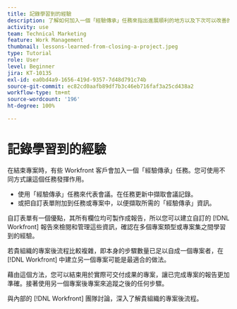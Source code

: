 ```yaml
---
title: 記錄學習到的經驗
description: 了解如何加入一個「經驗傳承」任務來指出進展順利的地方以及下次可以改善的地方。
activity: use
team: Technical Marketing
feature: Work Management
thumbnail: lessons-learned-from-closing-a-project.jpeg
type: Tutorial
role: User
level: Beginner
jira: KT-10135
exl-id: ea0bd4a9-1656-419d-9357-7d48d791c74b
source-git-commit: ec82cd0aafb89df7b3c46eb716faf3a25cd438a2
workflow-type: tm+mt
source-wordcount: '196'
ht-degree: 100%

---
```


# 記錄學習到的經驗

在結束專案時，有些 Workfront 客戶會加入一個「經驗傳承」任務。您可使用不同方式讓這個任務發揮作用。

* 使用「經驗傳承」任務來代表會議。在任務更新中擷取會議記錄。
* 或把自訂表單附加到任務或專案中，以便擷取所需的「經驗傳承」資訊。

自訂表單有一個優點，其所有欄位均可製作成報告，所以您可以建立自訂的 [!DNL Workfront] 報告來檢閱和管理這些資訊，確認在多個專案類型或專案集之間學習到的經驗。

若貴組織的專案後流程比較複雜，即本身的步驟數量已足以自成一個專案者，在 [!DNL Workfront] 中建立另一個專案可能是最適合的做法。

藉由這個方法，您可以結束用於實際可交付成果的專案，讓已完成專案的報告更加準確。接著使用另一個專案後專案來追蹤之後的任何步驟。

與內部的 [!DNL Workfront] 團隊討論，深入了解貴組織的專案後流程。

